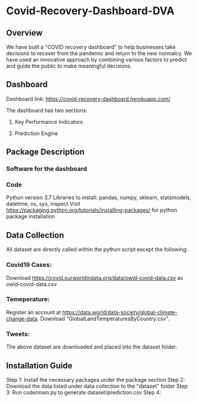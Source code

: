 # Covid-Recovery-Dashboard-DVA

## Overview
We have built a "COVID recovery dashboard" to help businesses take decisions to recover from the pandemic and return to the new normalcy. We have used an innovative approach by combining various factors to predict and guide the public to make meaningful decisions.

## Dashboard

Dashboard link: https://covid-recovery-dashboard.herokuapp.com/

The dashboard has two sections:

1. Key Performance Indicators




2. Prediction Engine



## Package Description

### Software for the dashboard

### Code
Python version 3.7
Libraries to install: pandas, numpy, sklearn, statsmodels, datetime, os, sys, inspect
Visit https://packaging.python.org/tutorials/installing-packages/ for python package installation


## Data Collection
All dataset are directly called within the python script except the following:
### Covid19 Cases:
Download https://covid.ourworldindata.org/data/owid-covid-data.csv as owid-covid-data.csv
### Temeperature: 
Register an account at https://data.world/data-society/global-climate-change-data. Download "GlobalLandTemperaturesByCountry.csv".
### Tweets:

The above dataset are downloaded and placed into the dataset folder.

## Installation Guide
Step 1: Install the necessary packages under the package section
Step 2: Download the data listed under data collection to the "dataset" folder
Step 3: Run code/main.py to generate dataset/prediction.csv
Step 4:
